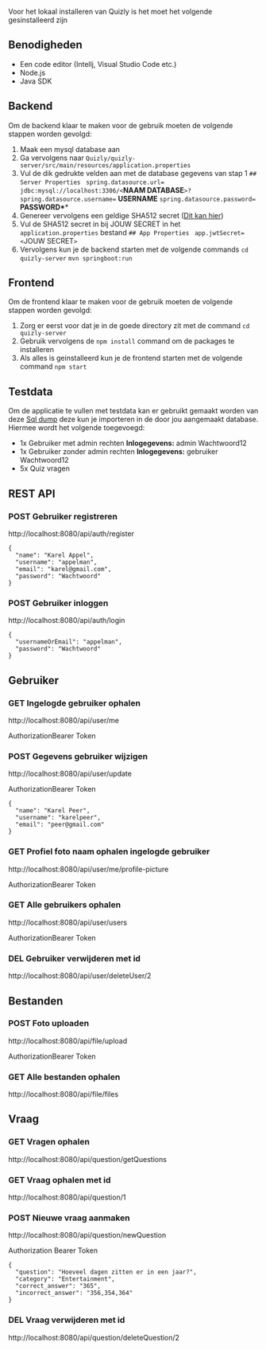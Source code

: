 Voor het lokaal installeren van Quizly is het moet het volgende gesinstalleerd zijn

## Benodigheden

- Een code editor (Intellj, Visual Studio Code etc.)
- Node.js
- Java SDK

## **Backend**

Om de backend klaar te maken voor de gebruik moeten de volgende stappen worden gevolgd:

1. Maak een mysql database aan
2. Ga vervolgens naar `Quizly/quizly-server/src/main/resources/application.properties`
3. Vul de dik gedrukte velden aan met de database gegevens van stap 1 
   `## Server Properties `
   `spring.datasource.url= jdbc:mysql://localhost:3306/<`**NAAM DATABASE**`>? 
    spring.datasource.username=` **USERNAME**
   `spring.datasource.password=` **PASSWORD\****
4. Genereer vervolgens een geldige SHA512 secret ([Dit kan hier](https://passwordsgenerator.net/sha512-hash-generator/))
5. Vul de SHA512 secret in bij JOUW SECRET in het `application.properties` bestand
   `## App Properties `
   `app.jwtSecret= <`JOUW SECRET`>`
6. Vervolgens kun je de backend starten met de volgende commands 
   `cd quizly-server` 
   `mvn springboot:run`

## Frontend

Om de frontend klaar te maken voor de gebruik moeten de volgende stappen worden gevolgd:

1. Zorg er eerst voor dat je in de goede directory zit met de command `cd quizly-server`
2. Gebruik vervolgens de `npm install` command om de packages te installeren
3. Als alles is geinstalleerd kun je de frontend starten met de volgende command `npm start`

## Testdata

Om de applicatie te vullen met testdata kan er gebruikt gemaakt worden van deze [Sql dump](https://github.com/MarkHeeling/Quizly/blob/main/demo-data/test-data.sql) deze kun je importeren in de door jou aangemaakt database. Hiermee wordt het volgende toegevoegd:

- 1x Gebruiker met admin rechten **Inlogegevens:** admin Wachtwoord12
- 1x Gebruiker zonder admin rechten **Inlogegevens:** gebruiker Wachtwoord12
- 5x Quiz vragen

## REST API

### POST Gebruiker registreren

http://localhost:8080/api/auth/register

```
{
  "name": "Karel Appel",
  "username": "appelman",
  "email": "karel@gmail.com",
  "password": "Wachtwoord"
}
```



### POST Gebruiker inloggen

http://localhost:8080/api/auth/login

```
{
  "usernameOrEmail": "appelman",
  "password": "Wachtwoord"
}
```



## Gebruiker

### GET Ingelogde gebruiker ophalen

http://localhost:8080/api/user/me

AuthorizationBearer Token



### POST Gegevens gebruiker wijzigen

http://localhost:8080/api/user/update

AuthorizationBearer Token

```
{
  "name": "Karel Peer",
  "username": "karelpeer",
  "email": "peer@gmail.com"
}
```

### GET Profiel foto naam ophalen ingelogde gebruiker

http://localhost:8080/api/user/me/profile-picture

AuthorizationBearer Token



### GET Alle gebruikers ophalen

http://localhost:8080/api/user/users

AuthorizationBearer Token



### DEL Gebruiker verwijderen met id

http://localhost:8080/api/user/deleteUser/2



## Bestanden



### POST Foto uploaden

http://localhost:8080/api/file/upload

AuthorizationBearer Token



### GET Alle bestanden ophalen

http://localhost:8080/api/file/files



## Vraag

### GET Vragen ophalen

http://localhost:8080/api/question/getQuestions



### GET Vraag ophalen met id

http://localhost:8080/api/question/1



### POST Nieuwe vraag aanmaken

http://localhost:8080/api/question/newQuestion

Authorization Bearer Token

```
{
  "question": "Hoeveel dagen zitten er in een jaar?",
  "category": "Entertainment",
  "correct_answer": "365",
  "incorrect_answer": "356,354,364"
}
```



### DEL Vraag verwijderen met id

http://localhost:8080/api/question/deleteQuestion/2
